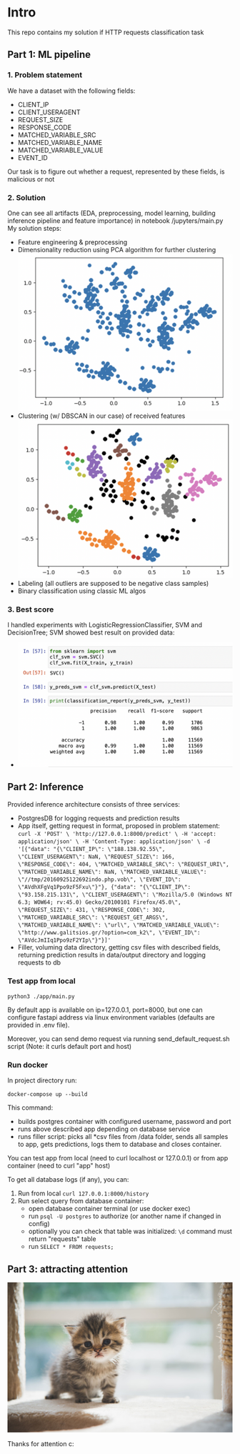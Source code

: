 # Intro
This repo contains my solution if HTTP requests classification task

## Part 1: ML pipeline
### 1. Problem statement

We have a dataset with the following fields:
- CLIENT_IP
- CLIENT_USERAGENT 
- REQUEST_SIZE
- RESPONSE_CODE 
- MATCHED_VARIABLE_SRC
- MATCHED_VARIABLE_NAME
- MATCHED_VARIABLE_VALUE 
- EVENT_ID

Our task is to figure out whether a request, represented by these fields, is malicious or not

### 2. Solution
One can see all artifacts (EDA, preprocessing, model learning, building inference pipeline and feature importance) in notebook /jupyters/main.py
My solution steps:
- Feature engineering & preprocessing
- Dimensionality reduction using PCA algorithm for further clustering ![image](imgs/dimensionality_reduction.png)
- Clustering (w/ DBSCAN in our case) of received features ![image](imgs/clustering.png)
- Labeling (all outliers are supposed to be negative class samples)
- Binary classification using classic ML algos

### 3. Best score
I handled experiments with LogisticRegressionClassifier, SVM and DecisionTree; SVM showed best result on provided data:
- ![image](imgs/score_svm.png)

## Part 2: Inference 
Provided inference architecture consists of three services:
- PostgresDB for logging requests and prediction results
- App itself, getting request in format, proposed in problem statement:
`curl -X 'POST' \
'http://127.0.0.1:8000/predict' \
-H 'accept: application/json' \
-H 'Content-Type: application/json' \
-d '[{"data": "{\"CLIENT_IP\": \"188.138.92.55\", \"CLIENT_USERAGENT\": NaN, \"REQUEST_SIZE\": 166, \"RESPONSE_CODE\": 404, \"MATCHED_VARIABLE_SRC\": \"REQUEST_URI\", \"MATCHED_VARIABLE_NAME\": NaN, \"MATCHED_VARIABLE_VALUE\": \"//tmp/20160925122692indo.php.vob\", \"EVENT_ID\": \"AVdhXFgVq1Ppo9zF5Fxu\"}"}, {"data": "{\"CLIENT_IP\": \"93.158.215.131\", \"CLIENT_USERAGENT\": \"Mozilla/5.0 (Windows NT 6.3; WOW64; rv:45.0) Gecko/20100101 Firefox/45.0\", \"REQUEST_SIZE\": 431, \"RESPONSE_CODE\": 302, \"MATCHED_VARIABLE_SRC\": \"REQUEST_GET_ARGS\", \"MATCHED_VARIABLE_NAME\": \"url\", \"MATCHED_VARIABLE_VALUE\": \"http://www.galitsios.gr/?option=com_k2\", \"EVENT_ID\": \"AVdcJmIIq1Ppo9zF2YIp\"}"}]'` 
- Filler, voluming data directory, getting csv files with described fields, returning prediction results in data/output directory and logging requests to db

### Test app from local

    python3 ./app/main.py

By default app is available on ip=127.0.0.1, port=8000, but one can configure fastapi address via linux environment variables (defaults are provided in .env file).

Moreover, you can send demo request via running send_default_request.sh script (Note: it curls default port and host)

### Run docker

In project directory run:

    docker-compose up --build

This command:
- builds postgres container with configured username, password and port
- runs above described app depending on database service
- runs filler script: picks all *csv files from /data folder, sends all samples to app, gets predictions, logs them to database and closes container.

You can test app from local (need to curl localhost or 127.0.0.1) or from app container (need to curl "app" host)

To get all database logs (if any), you can:
1) Run from local `curl 127.0.0.1:8000/history` 
2) Run select query from database container:
    - open database container terminal (or use docker exec)
    - run `psql -U postgres` to authorize (or another name if changed in config)
    - optionally you can check that table was initialized: `\d` command must return "requests" table
    - run `SELECT * FROM requests;`

## Part 3: attracting attention

![image](imgs/kitten.jpeg)

Thanks for attention c:
